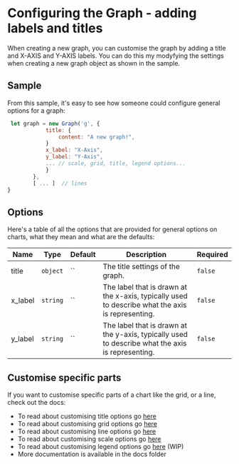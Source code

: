 # Configuring the Graph - adding labels and titles

When creating a new graph, you can customise the graph by adding a title and X-AXIS and Y-AXIS labels.
You can do this my modyfying the settings when creating a new graph object as shown in the sample.

## Sample

From this sample, it's easy to see how someone could configure general options for a graph:

```javascript
 let graph = new Graph('g', {
            title: {
                content: "A new graph!",
            }
            x_label: "X-Axis",
            y_label: "Y-Axis",
            ... // scale, grid, title, legend options...
            }
        },
        [ ... ]  // lines
}

```

## Options

Here's a table of all the options that are provided for general options on charts, what they mean and what are the defaults:

| Name      | Type                              | Default      | Description                                                                                      | Required |
|-----------|-----------------------------------|--------------|--------------------------------------------------------------------------------------------------|----------|
| title     | `object`                          | ``  | The title settings of the graph.                                                                          | `false`  |
| x_label   | `string`                          | ``           | The label that is drawn at the x-axis, typically used to describe what the axis is representing. | `false`  |
| y_label   | `string`                          | ``           | The label that is drawn at the y-axis, typically used to describe what the axis is representing. | `false`  |

## Customise specific parts

If you want to customise specific parts of a chart like the grid, or a line, check out the docs:

- To read about customising title options go [here](title-options.md)
- To read about customising grid options go [here](grid-options.md)
- To read about customising line options go [here](line-options.md)
- To read about customising scale options go [here](scale-options.md)
- To read about customising legend options go [here](legend-options.md) (WIP)
- More documentation is available in the docs folder
